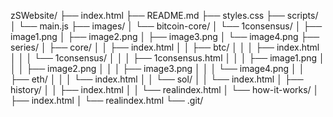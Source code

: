 zSWebsite/
├── index.html
├── README.md
├── styles.css
├── scripts/
│   └── main.js
├── images/
│   └── bitcoin-core/
│       └── 1consensus/
│           ├── image1.png
│           ├── image2.png
│           ├── image3.png
│           └── image4.png
├── series/
│   ├── core/
│   │   ├── index.html
│   │   ├── btc/
│   │   │   ├── index.html
│   │   │   └── 1consensus/
│   │   │       ├── 1consensus.html
│   │   │       ├── image1.png
│   │   │       ├── image2.png
│   │   │       ├── image3.png
│   │   │       └── image4.png
│   │   ├── eth/
│   │   │   └── index.html
│   │   └── sol/
│   │       └── index.html
│   ├── history/
│   │   ├── index.html
│   │   └── realindex.html
│   └── how-it-works/
│       ├── index.html
│       └── realindex.html
└── .git/
